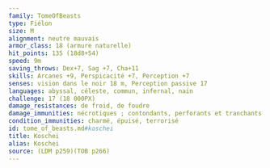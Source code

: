 ```yaml
---
family: TomeOfBeasts
type: Fiélon
size: M
alignment: neutre mauvais
armor_class: 18 (armure naturelle)
hit_points: 135 (18d8+54)
speed: 9m
saving_throws: Dex+7, Sag +7, Cha+11
skills: Arcanes +9, Perspicacité +7, Perception +7
senses: vision dans le noir 18 m, Perception passive 17
languages: abyssal, céleste, commun, infernal, nain
challenge: 17 (18 000PX)
damage_resistances: de froid, de foudre
damage_immunities: nécrotiques ; contondants, perforants et tranchants issus d'armes non magiques
condition_immunities: charmé, épuisé, terrorisé
id: tome_of_beasts.md#koschei
title: Koschei
alias: Koschei
source: (LDM p259)(TOB p266)
---
```


